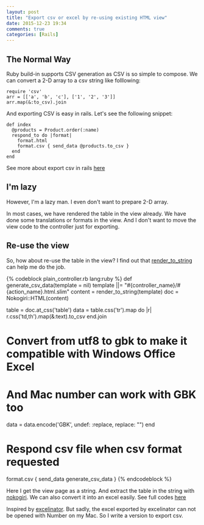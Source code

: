 ```yaml
---
layout: post
title: "Export csv or excel by re-using existing HTML view"
date: 2015-12-23 19:34
comments: true
categories: [Rails]
---
```


## The Normal Way
Ruby build-in supports CSV generation as CSV is so simple to compose.
We can convert a 2-D array to a csv string like folllowing:

    require 'csv'
    arr = [['a', 'b', 'c'], ['1', '2', '3']]
    arr.map(&:to_csv).join

And exporting CSV is easy in rails. Let's see the following snippet:

    def index
      @products = Product.order(:name)
      respond_to do |format|
        format.html
        format.csv { send_data @products.to_csv }
      end
    end

See more about export csv in rails [here](http://railscasts.com/episodes/362-exporting-csv-and-excel?view=asciicast)

## I'm lazy
However, I'm a lazy man. I even don't want to prepare 2-D array.

In most cases, we have rendered the table in the view already.
We have done some translations or formats in the view.
And I don't want to move the view code to the controller just for exporting.

## Re-use the view
So, how about re-use the table in the view?
I find out that [render\_to\_string](http://devdocs.io/rails/abstractcontroller/rendering#method-i-render_to_string) can help me do the job.


{% codeblock plain_controller.rb lang:ruby %}
def generate_csv_data(template = nil)
  template ||= "#{controller_name}/#{action_name}.html.slim"
  content = render_to_string(template)
  doc =  Nokogiri::HTML(content)

  table =  doc.at_css('table')
  data = table.css('tr').map do |r|
    r.css('td,th').map(&:text).to_csv
  end.join

  # Convert from utf8 to gbk to make it compatible with Windows Office Excel
  # And Mac number can work with GBK too
  data = data.encode('GBK', undef: :replace, replace: "")
end

# Respond csv file when csv format requested
format.csv { send_data generate_csv_data }
{% endcodeblock %}

Here I get the view page as a string. And extract the table in the string with [nokogiri](http://www.nokogiri.org/).
We can also convert it into an excel easily.
See full codes [here](https://gist.github.com/lingceng/840f97f17128d8a9fd3b)

Inspired by [excelinator](https://github.com/livingsocial/excelinator). But
sadly, the excel exported by excelinator can not be opened with Number on my Mac.
So I write a version to export csv.
